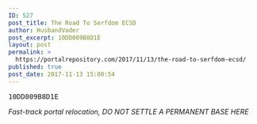 ```yaml
---
ID: 527
post_title: The Road To Serfdom ECSD
author: HusbandVader
post_excerpt: 10DD009B8D1E
layout: post
permalink: >
  https://portalrepository.com/2017/11/13/the-road-to-serfdom-ecsd/
published: true
post_date: 2017-11-13 15:00:54
---
```

<pre>10DD009B8D1E</pre>
*Fast-track portal relocation, DO NOT SETTLE A PERMANENT BASE HERE*